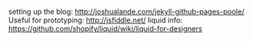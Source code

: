 setting up the blog: http://joshualande.com/jekyll-github-pages-poole/
Useful for prototyping: http://jsfiddle.net/
liquid info: https://github.com/shopify/liquid/wiki/liquid-for-designers
